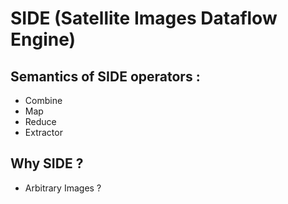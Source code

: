 # SIDE (Satellite Images Dataflow Engine)


## Semantics of SIDE operators : 
- Combine
- Map
- Reduce
- Extractor

## Why SIDE ?
- Arbitrary Images ?